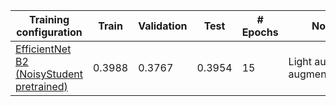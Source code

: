 | Training configuration | Train | Validation | Test | # Epochs | Note |
| --- | --- | --- | --- | --- | --- |
|[EfficientNet B2 (NoisyStudent pretrained)](https://pastebin.com/TQGUPUdi) | 0.3988 | 0.3767 | 0.3954 | 15 | Light audio augmentations |
